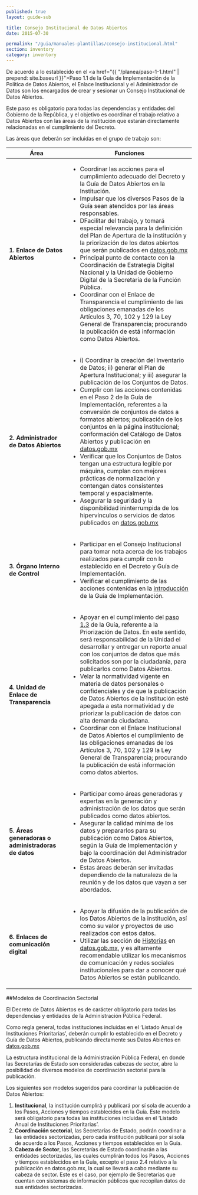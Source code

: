 ```yaml
---
published: true
layout: guide-sub

title: Consejo Institucional de Datos Abiertos
date: 2015-07-30

permalink: "/guia/manuales-plantillas/consejo-institucional.html"
section: inventory
category: inventory
---
```


De acuerdo a lo establecido en el  <a href="{{ "/planea/paso-1-1.html" | prepend: site.baseurl }}">Paso 1.1</a> de la Guía de Implementación de la Política de Datos Abiertos, el Enlace Institucional y el Administrador de Datos son los encargados de crear y sesionar un Consejo Institucional de Datos Abiertos.

Este paso es obligatorio para todas las dependencias y entidades del Gobierno de la República, y el objetivo es coordinar el trabajo relativo a Datos Abiertos con las áreas de la institución que estarán directamente relacionadas en el cumplimiento del Decreto.

Las áreas que deberán ser incluidas en el grupo de trabajo son:

<table>
    <thead>
        <tr>
            <th>Área</th>
            <th>Funciones</th>
        </tr>
    </thead>
    <tbody>
        <tr>
            <td><strong>1. Enlace de Datos Abiertos</strong></td>
            <td>
              <ul>
                <li>Coordinar las acciones para el cumplimiento adecuado del Decreto y la Guía de Datos Abiertos en la Institución.</li>
                <li>Impulsar que los diversos Pasos de la Guía sean atendidos por las áreas responsables.</li>
                <li>DFacilitar del trabajo, y tomará especial relevancia para la definición del Plan de Apertura de la institución y la priorización de los datos abiertos que serán publicados en <a href="http://datos.gob.mx">datos.gob.mx</a></li>
                <li>Principal punto de contacto con la Coordinación de Estrategia Digital Nacional y la Unidad de Gobierno Digital de la Secretaría de la Función Pública.</li>
                <li>Coordinar con el Enlace de Transparencia el cumplimiento de las obligaciones emanadas de los Artículos 3, 70, 102 y 129 la Ley General de Transparencia; procurando la publicación de está información como Datos Abiertos.</li>
              </ul>
            </td>
        </tr>
        <tr>
            <td><strong>2. Administrador de Datos Abiertos</strong></td>
            <td>
              <ul>
                <li>i) Coordinar la creación del Inventario de Datos; ii) generar el Plan de Apertura Institucional; y iii) asegurar la publicación de los Conjuntos de Datos.</li>
                <li>Cumplir con las acciones contenidas en el Paso 2 de la Guía de Implementación, referentes a la conversión de conjuntos de datos a formatos abiertos; publicación de los conjuntos en la página institucional; conformación del Catálogo de Datos Abiertos y publicación en <a href="http://datos.gob.mx">datos.gob.mx</a></li>
                <li>Verificar que los Conjuntos de Datos tengan una estructura legible por máquina, cumplan con mejores prácticas de normalización y contengan datos consistentes temporal y espacialmente.</li>
                <li>Asegurar la seguridad y la disponibilidad ininterrumpida de los hipervínculos o servicios de datos publicados en <a href="http://datos.gob.mx">datos.gob.mx</a></li>
              </ul>
            </td>
        </tr>
        <tr>
            <td><strong>3. Órgano Interno de Control</strong></td>
            <td>
              <ul>
                <li>Participar en el Consejo Institucional para tomar nota acerca de los trabajos realizados para cumplir con lo establecido en el Decreto y Guía de Implementación.</li>
                <li>Verificar el cumplimiento de las acciones contenidas en la <a href="{{ "/introduccion/" | prepend: site.baseurl }}">introducción</a> de la Guía de Implementación.</li>
              </ul>
            </td>
        </tr>
        <tr>
            <td><strong>4. Unidad de Enlace de Transparencia</strong></td>
            <td>
              <ul>
                <li>Apoyar en el cumplimiento del <a href="{{ "/planea/paso-1-3.html" | prepend: site.baseurl }}">paso 1.3</a> de la Guía, referente a la Priorización de Datos. En este sentido, será responsabilidad de la Unidad el desarrollar y entregar un reporte anual con los conjuntos de datos que más solicitados son por la ciudadanía, para publicarlos como Datos Abiertos.</li>
                <li>Velar la normatividad vigente en materia de datos personales o confidenciales y de que la publicación de Datos Abiertos de la Institución esté apegada a esta normatividad y de priorizar la publicación de datos con alta demanda ciudadana.</li>
                <li>Coordinar con el Enlace Institucional de Datos Abiertos el cumplimiento de las obligaciones emanadas de los Artículos 3, 70, 102 y 129 la Ley General de Transparencia; procurando la publicación de está información como datos abiertos.</li>
              </ul>
            </td>
        </tr>
        <tr>
            <td><strong>5. Áreas generadoras o administradoras de datos</strong></td>
            <td>
              <ul>
                <li>Participar como áreas generadoras y expertas en la generación y administración de los datos que serán publicados como datos abiertos.</li>
                <li>Asegurar la calidad mínima de los datos y prepararlos para su publicación como Datos Abiertos, según la Guía de Implementación y bajo la coordinación del Administrador de Datos Abiertos.</li>
                <li>Estas áreas deberán ser invitadas dependiendo de la naturaleza de la reunión y de los datos que vayan a ser abordados.</li>
              </ul>
            </td>
        </tr>
        <tr>
            <td><strong>6. Enlaces de comunicación digital</strong></td>
            <td>
              <ul>
                <li>Apoyar la difusión de la publicación de los Datos Abiertos de la institución, así como su valor y proyectos de uso realizados con estos datos.</li>
                <li>Utilizar las sección de <a href="http://datos.gob.mx/historias/">Historias</a> en <a href="http://datos.gob.mx">datos.gob.mx</a>, y es altamente recomendable utilizar los mecanismos de comunicación y redes sociales institucionales para dar a conocer qué Datos Abiertos se están publicando.</li>
              </ul>
            </td>
        </tr>
    </tbody>
</table>

##Modelos de Coordinación Sectorial

El Decreto de Datos Abiertos es de carácter obligatorio para todas las dependencias y entidades de la Administración Pública Federal.

Como regla general, todas instituciones incluidas en el ‘Listado Anual de Instituciones Prioritarias’, deberán cumplir lo establecido en el Decreto y Guía de Datos Abiertos, publicando directamente sus Datos Abiertos en <a href="http://datos.gob.mx">datos.gob.mx</a>

La estructura institucional de la Administración Pública Federal, en donde las Secretarías de Estado son consideradas cabezas de sector, abre la posibilidad de diversos modelos de coordinación sectorial para la publicación.

Los siguientes son modelos sugeridos para coordinar la publicación de Datos Abiertos:

1. **Institucional**, la institución cumplirá y publicará por sí sola de acuerdo a los Pasos, Acciones y tiempos establecidos en la Guía. Este modelo será obligatorio para todas las instituciones incluidas en el ‘Listado Anual de Instituciones Prioritarias’.
2. **Coordinación sectorial**, las Secretarías de Estado, podrán coordinar a las entidades sectorizadas, pero cada institución publicará por sí sola de acuerdo a los Pasos, Acciones y tiempos establecidos en la Guía.
3. **Cabeza de Sector**, las Secretarías de Estado coordinarán a las entidades sectorizadas, las cuales cumplirán todos los Pasos, Acciones y tiempos establecidos en la Guía, excepto el paso 2.4 relativo a la publicación en datos.gob.mx, la cual se llevará a cabo mediante su cabeza de sector. Este es el caso, por ejemplo de Secretarías que cuentan con sistemas de información públicos que recopilan datos de sus entidades sectorizadas.
